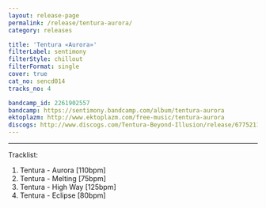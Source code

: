```yaml
---
layout: release-page
permalink: /release/tentura-aurora/
category: releases

title: 'Tentura «Aurora»'
filterLabel: sentimony
filterStyle: chillout
filterFormat: single
cover: true
cat_no: sencd014
tracks_no: 4

bandcamp_id: 2261902557
bandcamp: https://sentimony.bandcamp.com/album/tentura-aurora
ektoplazm: http://www.ektoplazm.com/free-music/tentura-aurora
discogs: http://www.discogs.com/Tentura-Beyond-Illusion/release/6775211
---
```


---
Tracklist:

01. Tentura - Aurora [110bpm]
02. Tentura - Melting [75bpm]
03. Tentura - High Way [125bpm]
04. Tentura - Eclipse [80bpm]
